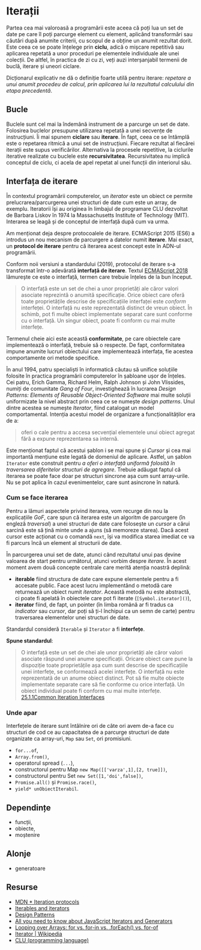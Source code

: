 # Iterații

Partea cea mai valoroasă a programării este aceea că poți lua un set de date pe care îl poți parcurge element cu element, aplicând transformări sau căutări după anumite criterii, cu scopul de a obține un anumit rezultat dorit. Este ceea ce se poate înțelege prin **ciclu**, adică o mișcare repetitivă sau aplicarea repetată a unor proceduri pe elementele individuale ale unei colecții. De altfel, în practica de zi cu zi, veți auzi interșanjabil termenii de buclă, iterare și uneori ciclare.

Dicționarul explicativ ne dă o definiție foarte utilă pentru iterare: *repetare a unui anumit procedeu de calcul, prin aplicarea lui la rezultatul calculului din etapa precedentă*.

## Bucle

Buclele sunt cel mai la îndemână instrument de a parcurge un set de date.
Folosirea buclelor presupune utilizarea repetată a unei secvențe de instrucțiuni. Îi mai spunem **ciclare** sau **iterare**. În fapt, ceea ce se întâmplă este o repetarea ritmică a unui set de instrucțiuni. Fiecare rezultat al fiecărei iterații este supus verificărilor.
Alternativa la procesele repetitive, la ciclurile iterative realizate cu buclele este **recursivitatea**. Recursivitatea nu implică conceptul de ciclu, ci acela de apel repetat al unei funcții din interiorul său.

## Interfața de iterare

În contextul programării computerelor, un *iterator* este un obiect ce permite prelucrarea/parcurgerea unei structuri de date cum este un array, de exemplu. Iteratorii își au originea în limbajul de programare CLU dezvoltat de Barbara Liskov în 1974 la Massachusetts Institute of Technology (MIT). Interarea se leagă și de conceptul de interfață după cum va urma.

Am menționat deja despre protocoalele de iterare. ECMAScript 2015 (ES6) a introdus un nou mecanism de parcurgere a datelor numit **iterare**. Mai exact, un **protocol de iterare** pentru că iterarea acest concept este în ADN-ul programării.

Conform noii versiuni a standardului (2019), protocolul de iterare s-a transformat într-o adevărată **interfață de iterare**. Textul [ECMAScript 2018](https://www.ecma-international.org/ecma-262/9.0/#sec-control-abstraction-objects) lămurește ce este o interfață, termen care trebuie înțeles de la bun început.

> O interfață este un set de chei a unor proprietăți ale căror valori asociate reprezintă o anumită specificație. Orice obiect care oferă toate proprietățile descrise de specificațiile interfaței este *conform* interfeței. O interfață nu este reprezentată distinct de vreun obiect. În schimb, pot fi multe obiect implementate separat care sunt conforme cu o interfață. Un singur obiect, poate fi conform cu mai multe interfețe.

Termenul cheie aici este această **conformitate**, pe care obiectele care implementează o interfață, trebuie să o respecte. De fapt, conformitatea impune anumite lucruri obiectului care implementează interfața, fie acestea comportamente ori metode specifice.

În anul 1994, patru specialiști în informatică căutau să unifice soluțiile folosite în practica programării computerelor în șabloane ușor de înțeles. Cei patru, Erich Gamma, Richard Helm, Ralph Johnson și John Vlissides, numiți de comunitate *Gang of Four*, investighează în lucrarea *Design Patterns: Elements of Reusable Object-Oriented Software* mai multe soluții uniformizate la nivel abstract prin ceea ce se numește *design patterns*. Unul dintre acestea se numește *Iterator*, fiind catalogat un model comportamental. Intenția acestui model de organizare a funcționalităților era de a:

> oferi o cale pentru a accesa secvențial elementele unui obiect agregat fără a expune reprezentarea sa internă.

Este menționat faptul că acestui șablon i se mai spune și *Cursor* și cea mai importantă mențiune este legată de domeniul de aplicare. Astfel, un șablon `Iterator` este construit pentru *a oferi o interfață uniformă folosită în traversarea diferitelor structuri de agregare*. Trebuie adăugat faptul că iterarea se poate face doar pe structuri sincrone așa cum sunt array-urile. Nu se pot aplica în cazul evenimentelor, care sunt asincrone în natură.

### Cum se face iterarea

Pentru a lămuri aspectele privind iterarea, vom recurge din nou la explicațiile *GoF*, care spun că iterarea este un algoritm de parcurgere (în engleză *traversal*) a unei structuri de date care folosește un *cursor* a cărui sarcină este să țină minte unde a ajuns (să memoreze starea). Dacă acest cursor este acționat cu o comandă `next`, își va modifica starea imediat ce va fi parcurs încă un element al structurii de date.

În parcurgerea unui set de date, atunci când rezultatul unui pas devine valoarea de start pentru următorul, atunci vorbim despre *iterare*. În acest moment avem două concepte centrale care merită atenția noastră deplină:

* **iterable** fiind structura de date care expune elementele pentru a fi accesate public. Face acest lucru implementând o metodă care returnează un obiect numit *iterator*. Această metodă nu este abstractă, ci poate fi apelată în obiectele care pot fi iterate (`[Symbol.iterator]()`),
* **iterator** fiind, de fapt, un pointer (în limba română ar fi tradus ca *indicator* sau *cursor*, dar poți să ți-l închipui ca un semn de carte) pentru traversarea elementelor unei structuri de date.

Standardul consideră `Iterable` și `Iterator` a fi **interfețe**.

**Spune standardul**:

> O interfață este un set de chei ale unor proprietăți ale căror valori asociate răspund unei anume specificații. Oricare obiect care pune la dispoziție toate proprietățile așa cum sunt descrise de specificațiile unei interfețe, se conformează acelei interfețe. O interfață nu este reprezentată de un anume obiect distinct. Pot să fie multe obiecte implementate separate care să fie conforme cu orice interfață. Un obiect individual poate fi conform cu mai multe interfețe. [25.1.1Common Iteration Interfaces](https://www.ecma-international.org/ecma-262/10.0/index.html#sec-common-iteration-interfaces)

### Unde apar

Interfețele de iterare sunt întâlnire ori de câte ori avem de-a face cu structuri de cod ce au capacitatea de a parcurge structuri de date organizate ca array-uri, `Map` sau `Set`, ori promisiuni.

* `for...of`,
* `Array.from()`,
* operatorul spread (`...`),
* constructorul pentru Map `new Map([['varza',1],[2, true]])`,
* constructorul pentru Set `new Set([1,'doi',false])`,
* `Promise.all()` și `Promise.race()`,
* `yield* unObiectIterabil`.

## Dependințe

* funcții,
* obiecte,
* moștenire

## Alonje

* generatoare

## Resurse

* [MDN * Iteration protocols](https://developer.mozilla.org/en-US/docs/Web/JavaScript/Reference/Iteration_protocols)
* [Iterables and iterators](http://exploringjs.com/es6/ch_iteration.html)
* [Design Patterns](https://en.wikipedia.org/wiki/Design_Patterns)
* [All you need to know about JavaScript Iterators and Generators](https://jfet97.github.io/JavaScript-Iterators-and-Generators/)
* [Looping over Arrays: for vs. for-in vs. .forEach() vs. for-of](https://2ality.com/2021/01/looping-over-arrays.htm)
* [Iterator | Wikipedia](https://en.wikipedia.org/wiki/Iterator)
* [CLU (programming language)](https://en.wikipedia.org/wiki/CLU_(programming_language))
